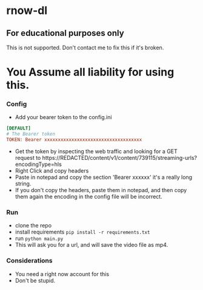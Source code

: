 # rnow-dl

## For educational purposes only
This is not supported. Don't contact me to fix this if it's broken.

# You Assume all liability for using this.

### Config
- Add your bearer token to the config.ini
```ini
[DEFAULT]
# The Bearer token
TOKEN: Bearer xxxxxxxxxxxxxxxxxxxxxxxxxxxxxxxxxxxx
```

- Get the token by inspecting the web traffic and looking for a GET request to https://REDACTED/content/v1/content/739115/streaming-urls?encodingType=hls
- Right Click and copy headers
- Paste in notepad and copy the section 'Bearer xxxxxx' it's a really long string.
- If you don't copy the headers, paste them in notepad, and then copy them again the encoding in the config file will be incorrect.

### Run
- clone the repo
- install requirements `pip install -r requirements.txt`
- run `python main.py`
- This will ask you for a url, and will save the video file as mp4.

### Considerations
- You need a right now account for this
- Don't be stupid.
